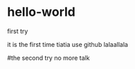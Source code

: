 # hello-world
first try

it is the first time tiatia use github
lalaallala

#the second try
no more talk 
